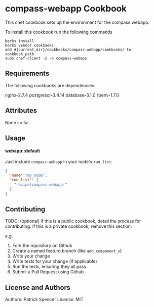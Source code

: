 compass-webapp Cookbook
===============
This chef cookbook sets up the environment for the compass webapp.

To install this cookbook run the following commands

`berks install`  
`berks vendor cookbooks`  
`add #{current_dir}/cookbooks/compass-webapp/cookbooks/ to cookbook_path`  
`sudo chef-client -z -o compass-webapp`  

Requirements
------------
The following cookbooks are dependencies

nginx-2.7.4
postgresql-3.4.14
database-3.1.0
rbenv-1.7.0

Attributes
----------
None so far.

Usage
-----
#### webapp::default

Just include `compass-webapp` in your node's `run_list`:

```json
{
  "name":"my_node",
  "run_list": [
    "recipe[compass-webapp]"
  ]
}
```

Contributing
------------
TODO: (optional) If this is a public cookbook, detail the process for contributing. If this is a private cookbook, remove this section.

e.g.
1. Fork the repository on Github
2. Create a named feature branch (like `add_component_x`)
3. Write your change
4. Write tests for your change (if applicable)
5. Run the tests, ensuring they all pass
6. Submit a Pull Request using Github

License and Authors
-------------------
Authors: Patrick Spencer
License: MIT
